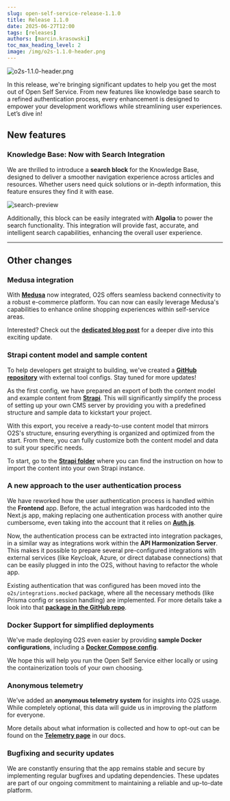 ```yaml
---
slug: open-self-service-release-1.1.0
title: Release 1.1.0
date: 2025-06-27T12:00
tags: [releases]
authors: [marcin.krasowski]
toc_max_heading_level: 2
image: /img/o2s-1.1.0-header.png
---
```


![o2s-1.1.0-header.png](/img/blog/o2s-1.1.0-header.png)

In this release, we're bringing significant updates to help you get the most out of Open Self Service. From new features like knowledge base search to a refined authentication process, every enhancement is designed to empower your development workflows while streamlining user experiences. Let’s dive in!


<!--truncate-->

## New features

### Knowledge Base: Now with Search Integration

We are thrilled to introduce a **search block** for the Knowledge Base, designed to deliver a smoother navigation experience across articles and resources. Whether users need quick solutions or in-depth information, this feature ensures they find it with ease.

![search-preview](/img/blog/o2s-knowledge-base-search.png)

Additionally, this block can be easily integrated with **Algolia** to power the search functionality. This integration will provide fast, accurate, and intelligent search capabilities, enhancing the overall user experience.

---

## Other changes

### Medusa integration

With **[Medusa](https://medusajs.com/)** now integrated, O2S offers seamless backend connectivity to a robust e-commerce platform. You can now can easily leverage Medusa's capabilities to enhance online shopping experiences within self-service areas.

Interested? Check out the **[dedicated blog post](../articles/integration-medusa/index.md)** for a deeper dive into this exciting update.

### Strapi content model and sample content

To help developers get straight to building, we've created a **[GitHub repository](https://github.com/o2sdev/openselfservice-resources/tree/main)** with external tool configs. Stay tuned for more updates!

As the first config, we have prepared an export of both the content model and example content from **[Strapi](https://strapi.io/)**. This will significantly simplify the process of setting up your own CMS server by providing you with a predefined structure and sample data to kickstart your project.

With this export, you receive a ready-to-use content model that mirrors O2S's structure, ensuring everything is organized and optimized from the start. From there, you can fully customize both the content model and data to suit your specific needs.

To start, go to the **[Strapi folder](https://github.com/o2sdev/openselfservice-resources/tree/main/packages/cms/strapi)** where you can find the instruction on how to import the content into your own Strapi instance.

### A new approach to the user authentication process

We have reworked how the user authentication process is handled within the **Frontend** app. Before, the actual integration was hardcoded into the Next.js app, making replacing one authentication process with another quire cumbersome, even taking into the account that it relies on **[Auth.js](https://authjs.dev/)**.

Now, the authentication process can be extracted into integration packages, in a similar way as integrations work within the **API Harmonization Server**. This makes it possible to prepare several pre-configured integrations with external services (like Keycloak, Azure, or direct database connections) that can be easily plugged in into the O2S, without having to refactor the whole app.

Existing authentication that was configured has been moved into the `o2s/integrations.mocked` package, where all the necessary methods (like Prisma config or session handling) are implemented. For more details take a look into that **[package in the GitHub repo](https://github.com/o2sdev/openselfservice/tree/main/packages/integrations/mocked/src/auth)**.

### Docker Support for simplified deployments

We've made deploying O2S even easier by providing **sample Docker configurations**, including a **[Docker Compose config](https://github.com/o2sdev/openselfservice/blob/main/docker-compose.yml)**.

We hope this will help you run the Open Self Service either locally or using the containerization tools of your own choosing.

### Anonymous telemetry

We’ve added an **anonymous telemetry system** for insights into O2S usage. While completely optional, this data will guide us in improving the platform for everyone.

More details about what information is collected and how to opt-out can be found on the **[Telemetry page](../../docs/getting-started/telemetry)** in our docs.

### Bugfixing and security updates

We are constantly ensuring that the app remains stable and secure by implementing regular bugfixes and updating dependencies. These updates are part of our ongoing commitment to maintaining a reliable and up-to-date platform.
